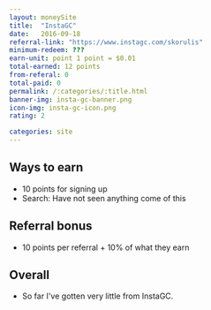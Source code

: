 ```yaml
---
layout: moneySite
title:  "InstaGC"
date:   2016-09-18
referral-link: "https://www.instagc.com/skorulis"
minimum-redeem: ???
earn-unit: point 1 point = $0.01
total-earned: 12 points
from-referal: 0
total-paid: 0
permalink: /:categories/:title.html
banner-img: insta-gc-banner.png
icon-img: insta-gc-icon.png
rating: 2

categories: site
---
```



Ways to earn
---

* 10 points for signing up
* Search: Have not seen anything come of this

Referral bonus
--------

* 10 points per referral + 10% of what they earn


Overall
-------

* So far I've gotten very little from InstaGC.




